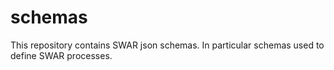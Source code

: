 # schemas

This repository contains SWAR json schemas.
In particular schemas used to define SWAR processes.
